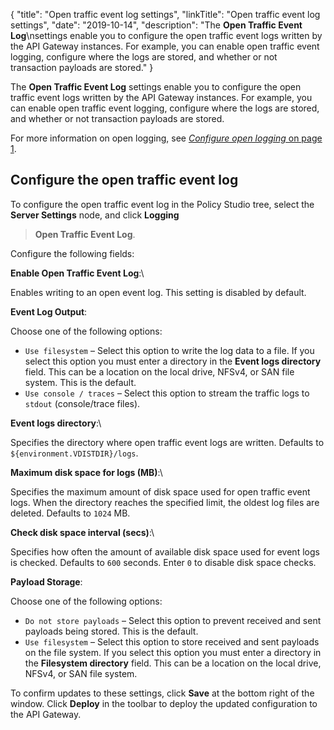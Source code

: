 {
"title": "Open traffic event log settings",
"linkTitle": "Open traffic event log settings",
"date": "2019-10-14",
"description": "The **Open Traffic Event Log**\\nsettings enable you to configure the open traffic event logs written by the API Gateway instances. For example, you can enable open traffic event logging, configure where the logs are stored, and whether or not transaction payloads are stored."
}
﻿

The **Open Traffic Event Log**
settings enable you to configure the open traffic event logs written by the API Gateway instances. For example, you can enable open traffic event logging, configure where the logs are stored, and whether or not transaction payloads are stored.

For more information on open logging, see [*Configure open logging* on page 1](admin_open_logging.htm).

Configure the open traffic event log
------------------------------------

To configure the open traffic event log in the Policy Studio tree, select the **Server Settings**
node, and click **Logging**
> **Open Traffic Event Log**.

Configure the following fields:

**Enable Open Traffic Event Log**:\

Enables writing to an open event log. This setting is disabled by default.

**Event Log Output**:

Choose one of the following options:

-   `Use filesystem` – Select this option to write the log data to a file. If you select this option you must enter a directory in the **Event logs directory** field. This can be a location on the local drive, NFSv4, or SAN file system. This is the default.
-   `Use console / traces` – Select this option to stream the traffic logs to `stdout` (console/trace files).

**Event logs directory**:\

Specifies the directory where open traffic event logs are written. Defaults to `${environment.VDISTDIR}/logs`.

**Maximum disk space for logs (MB)**:\

Specifies the maximum amount of disk space used for open traffic event logs. When the directory reaches the specified limit, the oldest log files are deleted. Defaults to `1024`
MB.

**Check disk space interval (secs)**:\

Specifies how often the amount of available disk space used for event logs is checked. Defaults to `600`
seconds. Enter `0` to disable disk space checks.

**Payload Storage**:

Choose one of the following options:

-   `Do not store payloads` – Select this option to prevent received and sent payloads being stored. This is the default.
-   `Use filesystem` – Select this option to store received and sent payloads on the file system. If you select this option you must enter a directory in the **Filesystem directory** field. This can be a location on the local drive, NFSv4, or SAN file system.

To confirm updates to these settings, click **Save**
at the bottom right of the window. Click **Deploy**
in the toolbar to deploy the updated configuration to the API Gateway.
